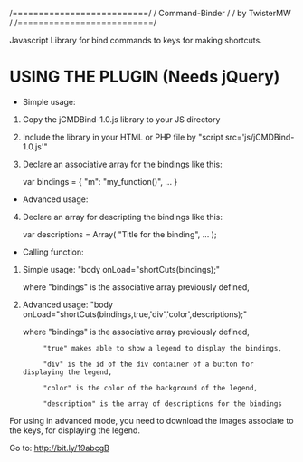 /==========================/
/ Command-Binder           /
/ by TwisterMW             /
/==========================/

Javascript Library for bind commands to keys for making shortcuts.

USING THE PLUGIN (Needs jQuery)
===============================

- Simple usage:

1) Copy the jCMDBind-1.0.js library to your JS directory

2) Include the library in your HTML or PHP file by "script src='js/jCMDBind-1.0.js'"

3) Declare an associative array for the bindings like this:
      
      var bindings = {
		    "m": "my_function()",
		    ...
		  }

- Advanced usage:

4) Declare an array for descripting the bindings like this:

      var descriptions = Array(
		    "Title for the binding",
		    ...
		  );

- Calling function:

1) Simple usage: "body onLoad="shortCuts(bindings);"
      
      where "bindings" is the associative array previously defined,
      
2) Advanced usage: "body onLoad="shortCuts(bindings,true,'div','color',descriptions);"

      where "bindings" is the associative array previously defined,
      
            "true" makes able to show a legend to display the bindings,
            
            "div" is the id of the div container of a button for displaying the legend,
            
            "color" is the color of the background of the legend,
            
            "description" is the array of descriptions for the bindings


For using in advanced mode, you need to download the images associate to the keys, for displaying the legend.

Go to: http://bit.ly/19abcgB
